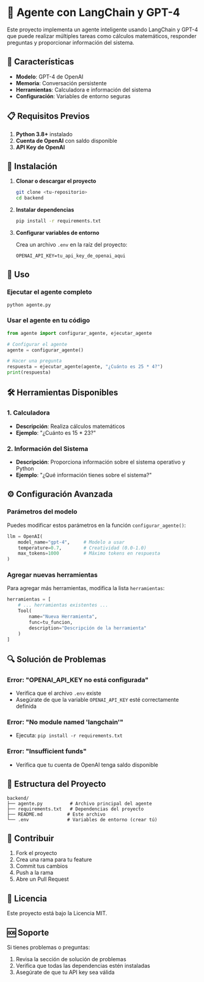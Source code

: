 # 🤖 Agente con LangChain y GPT-4

Este proyecto implementa un agente inteligente usando LangChain y GPT-4 que puede realizar múltiples tareas como cálculos matemáticos, responder preguntas y proporcionar información del sistema.

## 🚀 Características

- **Modelo**: GPT-4 de OpenAI
- **Memoria**: Conversación persistente
- **Herramientas**: Calculadora e información del sistema
- **Configuración**: Variables de entorno seguras

## 📋 Requisitos Previos

1. **Python 3.8+** instalado
2. **Cuenta de OpenAI** con saldo disponible
3. **API Key de OpenAI**

## 🔧 Instalación

1. **Clonar o descargar el proyecto**
   ```bash
   git clone <tu-repositorio>
   cd backend
   ```

2. **Instalar dependencias**
   ```bash
   pip install -r requirements.txt
   ```

3. **Configurar variables de entorno**
   
   Crea un archivo `.env` en la raíz del proyecto:
   ```env
   OPENAI_API_KEY=tu_api_key_de_openai_aqui
   ```

## 🎯 Uso

### Ejecutar el agente completo
```bash
python agente.py
```

### Usar el agente en tu código
```python
from agente import configurar_agente, ejecutar_agente

# Configurar el agente
agente = configurar_agente()

# Hacer una pregunta
respuesta = ejecutar_agente(agente, "¿Cuánto es 25 * 4?")
print(respuesta)
```

## 🛠️ Herramientas Disponibles

### 1. Calculadora
- **Descripción**: Realiza cálculos matemáticos
- **Ejemplo**: "¿Cuánto es 15 * 23?"

### 2. Información del Sistema
- **Descripción**: Proporciona información sobre el sistema operativo y Python
- **Ejemplo**: "¿Qué información tienes sobre el sistema?"

## ⚙️ Configuración Avanzada

### Parámetros del modelo
Puedes modificar estos parámetros en la función `configurar_agente()`:

```python
llm = OpenAI(
    model_name="gpt-4",     # Modelo a usar
    temperature=0.7,        # Creatividad (0.0-1.0)
    max_tokens=1000         # Máximo tokens en respuesta
)
```

### Agregar nuevas herramientas
Para agregar más herramientas, modifica la lista `herramientas`:

```python
herramientas = [
    # ... herramientas existentes ...
    Tool(
        name="Nueva Herramienta",
        func=tu_funcion,
        description="Descripción de la herramienta"
    )
]
```

## 🔍 Solución de Problemas

### Error: "OPENAI_API_KEY no está configurada"
- Verifica que el archivo `.env` existe
- Asegúrate de que la variable `OPENAI_API_KEY` esté correctamente definida

### Error: "No module named 'langchain'"
- Ejecuta: `pip install -r requirements.txt`

### Error: "Insufficient funds"
- Verifica que tu cuenta de OpenAI tenga saldo disponible

## 📝 Estructura del Proyecto

```
backend/
├── agente.py          # Archivo principal del agente
├── requirements.txt   # Dependencias del proyecto
├── README.md         # Este archivo
└── .env              # Variables de entorno (crear tú)
```

## 🤝 Contribuir

1. Fork el proyecto
2. Crea una rama para tu feature
3. Commit tus cambios
4. Push a la rama
5. Abre un Pull Request

## 📄 Licencia

Este proyecto está bajo la Licencia MIT.

## 🆘 Soporte

Si tienes problemas o preguntas:
1. Revisa la sección de solución de problemas
2. Verifica que todas las dependencias estén instaladas
3. Asegúrate de que tu API key sea válida 